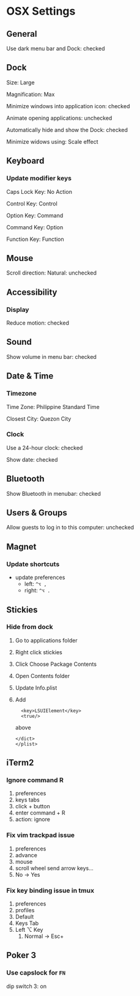 # OSX Settings

## General

Use dark menu bar and Dock: checked

## Dock

Size: Large

Magnification: Max

Minimize windows into application icon: checked

Animate opening applications: unchecked

Automatically hide and show the Dock: checked

Minimize widows using: Scale effect

## Keyboard

### Update modifier keys

Caps Lock Key: No Action

Control Key: Control

Option Key: Command

Command Key: Option

Function Key: Function

## Mouse

Scroll direction: Natural: unchecked

## Accessibility

### Display

Reduce motion: checked

## Sound

Show volume in menu bar: checked

## Date & Time

### Timezone

Time Zone: Philippine Standard Time

Closest City: Quezon City

### Clock

Use a 24-hour clock: checked

Show date: checked

## Bluetooth

Show Bluetooth in menubar: checked

## Users & Groups

Allow guests to log in to this computer: unchecked

## Magnet

### Update shortcuts

- update preferences
  - left: `^⌥ ,`
  - right: `^⌥ .`

## Stickies

### Hide from dock

1. Go to applications folder
1. Right click stickies
1. Click Choose Package Contents
1. Open Contents folder
1. Update Info.plist
1. Add

   ```
     <key>LSUIElement</key>
     <true/>
   ```

   above

   ```
   </dict>
   </plist>
   ```

## iTerm2

### Ignore command R

1. preferences
1. keys tabs
1. click + button
1. enter command + R
1. action: ignore

### Fix vim trackpad issue

1. preferences
1. advance
1. mouse
1. scroll wheel send arrow keys...
1. No -> Yes

### Fix key binding issue in tmux

1. preferences
1. profiles
1. Default
1. Keys Tab
1. Left ⌥ Key
   1. Normal -> Esc+

## Poker 3

### Use capslock for `FN`

dip switch 3: on
